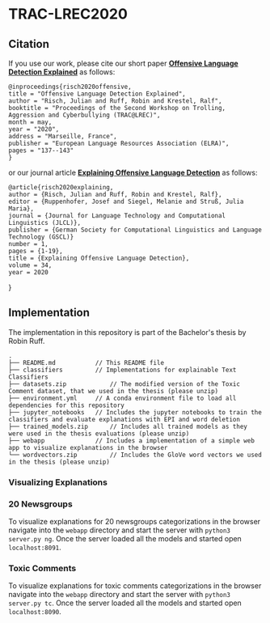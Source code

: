 # TRAC-LREC2020

## Citation

If you use our work, please cite our short paper [**Offensive Language Detection Explained**](https://hpi.de/fileadmin/user_upload/fachgebiete/naumann/people/risch/risch2020offensive.pdf) as follows:

    @inproceedings{risch2020offensive,
    title = "Offensive Language Detection Explained",
    author = "Risch, Julian and Ruff, Robin and Krestel, Ralf",
    booktitle = "Proceedings of the Second Workshop on Trolling, Aggression and Cyberbullying (TRAC@LREC)",
    month = may,
    year = "2020",
    address = "Marseille, France",
    publisher = "European Language Resources Association (ELRA)",
    pages = "137--143"
    }
    
or our journal article [**Explaining Offensive Language Detection**](https://hpi.de/fileadmin/user_upload/fachgebiete/naumann/people/risch/risch2020explaining.pdf) as follows:

    @article{risch2020explaining,
    author = {Risch, Julian and Ruff, Robin and Krestel, Ralf},
    editor = {Ruppenhofer, Josef and Siegel, Melanie and Struß, Julia Maria},
    journal = {Journal for Language Technology and Computational Linguistics (JLCL)},
    publisher = {German Society for Computational Linguistics and Language Technology (GSCL)}
    number = 1,
    pages = {1-19},
    title = {Explaining Offensive Language Detection},
    volume = 34,
    year = 2020
}

    
## Implementation
The implementation in this repository is part of the Bachelor's thesis by Robin Ruff.

```
.
├── README.md           // This README file
├── classifiers         // Implementations for explainable Text Classifiers
├── datasets.zip            // The modified version of the Toxic Comment dataset, that we used in the thesis (please unzip)
├── environment.yml     // A conda environment file to load all dependencies for this repository
├── jupyter_notebooks   // Includes the jupyter notebooks to train the classifiers and evaluate explanations with EPI and word deletion
├── trained_models.zip      // Includes all trained models as they were used in the thesis evaluations (please unzip)
├── webapp              // Includes a implementation of a simple web app to visualize explanations in the browser 
└── wordvectors.zip         // Includes the GloVe word vectors we used in the thesis (please unzip)
```

### Visualizing Explanations

### 20 Newsgroups

To visualize explanations for 20 newsgroups categorizations in the browser navigate into the `webapp` directory and start the server with `python3 server.py ng`.
Once the server loaded all the models and started open `localhost:8091`.

### Toxic Comments

To visualize explanations for toxic comments categorizations in the browser navigate into the `webapp` directory and start the server with `python3 server.py tc`.
Once the server loaded all the models and started open `localhost:8090`.
